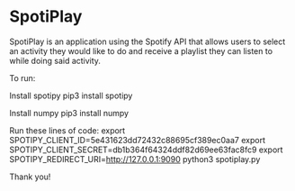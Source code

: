 # SpotiPlay

SpotiPlay is an application using the Spotify API that allows users to select an activity they would like to do and receive a playlist they can listen to while doing said activity. 

To run:

Install spotipy
pip3 install spotipy

Install numpy
pip3 install numpy

Run these lines of code:
export SPOTIPY_CLIENT_ID=5e431623dd72432c88695cf389ec0aa7
export SPOTIPY_CLIENT_SECRET=db1b364f64324ddf82d69ee63fac8fc9
export SPOTIPY_REDIRECT_URI=http://127.0.0.1:9090
python3 spotiplay.py


Thank you!
